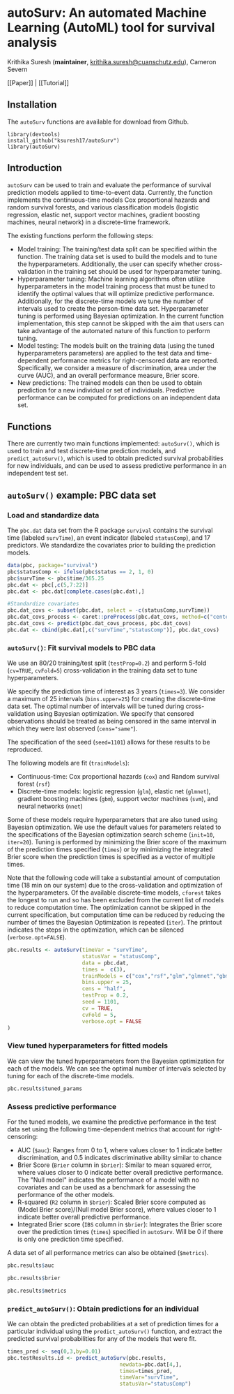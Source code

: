 # autoSurv: An automated Machine Learning (AutoML) tool for survival analysis
Krithika Suresh (**maintainer**, <krithika.suresh@cuanschutz.edu>), Cameron Severn 

[[Paper]] | [[Tutorial]]

## Installation
The `autoSurv` functions are available for download from Github. 
```
library(devtools)
install_github("ksuresh17/autoSurv")
library(autoSurv)
```

## Introduction 
`autoSurv` can be used to train and evaluate the performance of survival prediction models applied to time-to-event data. Currently, the function implements the continuous-time models Cox proportional hazards and random survival forests, and various classification models (logistic regression, elastic net, support vector machines, gradient boosting machines, neural network) in a discrete-time framework. 

The existing functions perform the following steps: 

* Model training: The training/test data split can be specified within the function. The training data set is used to build the models and to tune the hyperparameters. Additionally, the user can specify whether cross-validation in the training set should be used for hyperparameter tuning. 
* Hyperparameter tuning: Machine learning algorithms often utilize hyperparameters in the model training process that must be tuned to identify the optimal values that will optimize predictive performance. Additionally, for the discrete-time models we tune the number of intervals used to create the person-time data set. Hyperparameter tuning is performed using Bayesian optimization. In the current function implementation, this step cannot be skipped with the aim that users can take advantage of the automated nature of this function to perform tuning. 
* Model testing: The models built on the training data (using the tuned hyperparameters parameters) are applied to the test data and time-dependent performance metrics for right-censored data are reported. Specifically, we consider a measure of discrimination, area under the curve (AUC), and an overall performance measure, Brier score. 
* New predictions: The trained models can then be used to obtain prediction for a new individual or set of individuals. Predictive performance can be computed for predictions on an independent data set. 

## Functions
There are currently two main functions implemented: `autoSurv()`, which is used to train and test discrete-time prediction models, and `predict_autoSurv()`, which is used to obtain predicted survival probabilities for new individuals, and can be used to assess predictive performance in an independent test set. 

## `autoSurv()` example: PBC data set

### Load and standardize data
The `pbc.dat` data set from the R package `survival` contains the survival time (labeled `survTime`), an event indicator (labeled `statusComp`), and 17 predictors. We standardize the covariates prior to building the prediction models.

```r 
data(pbc, package="survival")
pbc$statusComp <- ifelse(pbc$status == 2, 1, 0)
pbc$survTime <- pbc$time/365.25
pbc.dat <- pbc[,c(5,7:22)]
pbc.dat <- pbc.dat[complete.cases(pbc.dat),]

#Standardize covariates
pbc.dat_covs <- subset(pbc.dat, select = -c(statusComp,survTime))
pbc.dat_covs_process <- caret::preProcess(pbc.dat_covs, method=c("center", "scale"))
pbc.dat_covs <- predict(pbc.dat_covs_process, pbc.dat_covs)
pbc.dat <- cbind(pbc.dat[,c("survTime","statusComp")], pbc.dat_covs)
```

### `autoSurv()`: Fit survival models to PBC data

We use an 80/20 training/test split (`testProp=0.2`) and perform 5-fold (`cv=TRUE`, `cvFold=5`) cross-validation in the training data set to tune hyperparameters. 

We specify the prediction time of interest as 3 years (`times=3`). We consider a maximum of 25 intervals (`bins.upper=25`) for creating the discrete-time data set. The optimal number of intervals will be tuned during cross-validation using Bayesian optimization. We specify that censored observations should be treated as being censored in the same interval in which they were last observed (`cens="same"`).

The specification of the seed (`seed=1101`) allows for these results to be reproduced. 

The following models are fit (`trainModels`): 

* Continuous-time: Cox proportional hazards (`cox`) and Random survival forest (`rsf`)
* Discrete-time models: logistic regression (`glm`), elastic net (`glmnet`), gradient boosting machines (`gbm`), support vector machines (`svm`), and neural networks (`nnet`)

Some of these models require hyperparameters that are also tuned using Bayesian optimization. We use the default values for parameters related to the specifications of the Bayesian optimization search scheme (`init=10`, `iter=20`). Tuning is performed by minimizing the Brier score of the maximum of the prediction times specified (`times`) or by minimizing the integrated Brier score when the prediction times is specified as a vector of multiple times. 

Note that the following code will take a substantial amount of computation time (18 min on our system) due to the cross-validation and optimization of the hyperparameters. Of the available discrete-time models, `cforest` takes the longest to run and so has been excluded from the current list of models to reduce computation time. The optimization cannot be skipped in the current specification, but computation time can be reduced by reducing the number of times the Bayesian Optimization is repeated (`iter`). The printout indicates the steps in the optimization, which can be silenced (`verbose.opt=FALSE`).

```r
pbc.results <- autoSurv(timeVar = "survTime", 
                        statusVar = "statusComp", 
                        data = pbc.dat, 
                        times =  c(3),
                        trainModels = c("cox","rsf","glm","glmnet","gbm","svm","nnet"), #cforest
                        bins.upper = 25,
                        cens = "half",
                        testProp = 0.2, 
                        seed = 1101,
                        cv = TRUE,
                        cvFold = 5,
                        verbose.opt = FALSE
)
```

### View tuned hyperparameters for fitted models

We can view the tuned hyperparameters from the Bayesian optimization for each of the models. We can see the optimal number of intervals selected by tuning for each of the discrete-time models. 

```r 
pbc.results$tuned_params
```

### Assess predictive performance

For the tuned models, we examine the predictive performance in the test data set using the following time-dependent metrics that account for right-censoring:

* AUC (`$auc`): Ranges from 0 to 1, where values closer to 1 indicate better discrimination, and 0.5 indicates discriminative ability similar to chance 
* Brier Score (`Brier` column in `$brier`): Similar to mean squared error, where values closer to 0 indicate better overall predictive performance. The "Null model" indicates the performance of a model with no covariates and can be used as a benchmark for assessing the performance of the other models. 
* R-squared (`R2` column in `$brier`): Scaled Brier score computed as (Model Brier score)/(Null model Brier score), where values closer to 1 indicate better overall predictive performance. 
* Integrated Brier score (`IBS` column in `$brier`): Integrates the Brier score over the prediction times (`times`) specified in `autoSurv`. Will be 0 if there is only one prediction time specified. 

A data set of all performance metrics can also be obtained (`$metrics`). 

```r
pbc.results$auc

pbc.results$brier

pbc.results$metrics
```

### `predict_autoSurv()`: Obtain predictions for an individual 

We can obtain the predicted probabilities at a set of prediction times for a particular individual using the `predict_autoSurv()` function, and extract the predicted survival probabilities for any of the models that were fit. 

```r
times_pred <- seq(0,3,by=0.01)
pbc.testResults.id <- predict_autoSurv(pbc.results, 
                                    newdata=pbc.dat[4,], 
                                    times=times_pred, 
                                    timeVar="survTime", 
                                    statusVar="statusComp")
```





